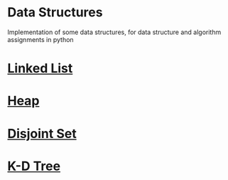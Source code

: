 # Data Structures
Implementation of some data structures, for data structure and algorithm assignments in python
# [Linked List](https://github.com/tarun-bisht/Data-Structures-Python/tree/master/Linked%20List)
# [Heap](https://github.com/tarun-bisht/Data-Structures-Python/tree/master/Heap)
# [Disjoint Set](https://github.com/tarun-bisht/Data-Structures-Python/tree/master/Disjoint%20Set)
# [K-D Tree](https://github.com/tarun-bisht/Data-Structures-Python/tree/master/K-d%20Tree)
